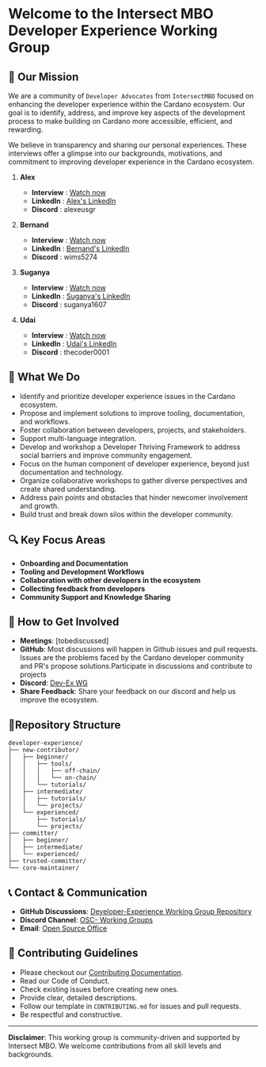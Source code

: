 # Welcome to the Intersect MBO Developer Experience Working Group

## 🎯 Our Mission 
We are a community of `Developer Advocates` from `IntersectMBO` focused on enhancing the developer experience within the Cardano ecosystem. Our goal is to identify, address, and improve key aspects of the development process to make building on Cardano more accessible, efficient, and rewarding.

We believe in transparency and sharing our personal experiences. These interviews offer a glimpse into our backgrounds, motivations, and commitment to improving developer experience in the Cardano ecosystem.

1. **Alex**  
   - **Interview** : [Watch now](https://www.youtube.com/watch?v=U-cGNG3rzPg)  
   - **LinkedIn**  : [Alex's LinkedIn](https://www.linkedin.com/in/alex-seregin/)  
   - **Discord**   : alexeusgr

2. **Bernand**  
   - **Interview** : [Watch now](https://www.youtube.com/watch?v=grbX5DAaW5Q)  
   - **LinkedIn**  : [Bernand's LinkedIn](https://www.linkedin.com/in/bernard-sibanda-954563243/)  
   - **Discord**   : wims5274

3. **Suganya**  
   - **Interview** : [Watch now](https://www.youtube.com/watch?v=o8a6gTcE50w)  
   - **LinkedIn**  : [Suganya's LinkedIn](https://www.linkedin.com/in/suganya-raju/)  
   - **Discord**   : suganya1607

4. **Udai**  
   - **Interview** : [Watch now](https://www.youtube.com/watch?v=UDXshRpVA6M)  
   - **LinkedIn**  : [Udai's LinkedIn](https://www.linkedin.com/in/solanki/)  
   - **Discord**   : thecoder0001

## 🚀 What We Do

- Identify and prioritize developer experience issues in the Cardano ecosystem.
- Propose and implement solutions to improve tooling, documentation, and workflows.
- Foster collaboration between developers, projects, and stakeholders.
- Support multi-language integration.
- Develop and workshop a Developer Thriving Framework to address social barriers and improve community engagement.
- Focus on the human component of developer experience, beyond just documentation and technology.
- Organize collaborative workshops to gather diverse perspectives and create shared understanding.
- Address pain points and obstacles that hinder newcomer involvement and growth.
- Build trust and break down silos within the developer community.

## 🔍 Key Focus Areas
- **Onboarding and Documentation**
- **Tooling and Development Workflows**
- **Collaboration with other developers in the ecosystem**
- **Collecting feedback from developers**
- **Community Support and Knowledge Sharing**

## 🤝 How to Get Involved
- **Meetings**: [tobediscussed]
- **GitHub**: Most discussions will happen in Github issues  and pull requests. Issues are the problems faced by the Cardano developer community and PR's propose solutions.Participate in discussions and contribute to projects
- **Discord**: [Dev-Ex WG](https://discord.com/channels/1136727663583698984/1250047836339306526)
- **Share Feedback**: Share your feedback on our discord and help us improve the ecosystem.

## 📁Repository Structure

```
developer-experience/
├── new-contributor/
│   ├── beginner/
│   │   ├── tools/
│   │   │   ├── off-chain/
│   │   │   └── on-chain/
│   │   └── tutorials/
│   ├── intermediate/
│   │   ├── tutorials/
│   │   └── projects/
│   └── experienced/
│       ├── tutorials/
│       └── projects/
├── committer/
│   ├── beginner/
│   ├── intermediate/
│   └── experienced/
├── trusted-committer/
└── core-maintainer/
```

## 📞 Contact & Communication

- **GitHub Discussions**: [Developer-Experience Working Group Repository](https://github.com/IntersectMBO/developer-experience)
- **Discord Channel**: [OSC- Working Groups](https://discord.com/channels/1136727663583698984/1239886460266479696)
- **Email**: [Open Source Office](oso@intersectmbo.org)

## 🌟 Contributing Guidelines
- Please checkout our [Contributing Documentation](./CONTRIBUTING.md).
- Read our Code of Conduct. 
- Check existing issues before creating new ones.
- Provide clear, detailed descriptions.
- Follow our template in `CONTRIBUTING.md` for issues and pull requests.
- Be respectful and constructive.

---

**Disclaimer**: This working group is community-driven and supported by Intersect MBO. We welcome contributions from all skill levels and backgrounds.


